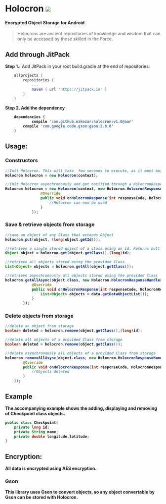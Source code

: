 # Holocron [![](https://jitpack.io/v/nzkozar/holocron.svg)](https://jitpack.io/#nzkozar/holocron)
<h4>Encrypted Object Storage for Android</h4>
<blockquote>Holocrons are ancient repositories of knowledge and wisdom that can only be accessed by those skilled in the Force.</blockquote>

## Add through JitPack
<b>Step 1.:</b> Add JitPack in your root build.gradle at the end of repositories:
```gradle
	allprojects {
		repositories {
			...
			maven { url 'https://jitpack.io' }
		}
	}
```
<b>Step 2. Add the dependency
```gradle
	dependencies {
	        compile 'com.github.nzkozar:holocron:v1.0@aar'
		compile 'com.google.code.gson:gson:2.8.0'
	}
```

## Usage:
### Constructors
```java
//Init Holocron. This will take  few seconds to execute, as it must build encryption resources.
Holocron holocron = new Holocron(context);

//Init Holocron asynchronously and get notified through a HolocronResponseHandler interface when Holocron is ready.
Holocron holocron = new Holocron(context, new Holocron.HolocronResponseHandler() {
                @Override
                public void onHolocronResponse(int responseCode, HolocronResponse response) {
                    //Holocron can now be used
                }
            });
```
### Save & retrieve objects from storage
```java
//save an object of any Class that extends Object
holocron.put(object, (long)object.getId());

//retrieve a single stored object of a class using an id. Returns null if no object matches both class and id
Object object = holocron.get(object.getClass(),(long)id);

//retrieve all objects stored using the provided Class
List<Object> objects = holocron.getAll(object.getClass());

//retrieve asynchronously all objects stored using the provided Class
holocron.getAllAsync(object.class, new Holocron.HolocronResponseHandler() {
            @Override
            public void onHolocronResponse(int responseCode, HolocronResponse response) {
                List<Object> objects = data.getDataObjectList());
            }
        });
```
### Delete objects from storage
```java
//delete an object from storage
boolean deleted = holocron.remove(object.getClass(),(long)id);

//delete all objects of a provided Class from storage
boolean deleted = holocron.remove(object.getClass());

//delete asynchronously all objects of a provided Class from storage
holocron.removeAllAsync(object.class, new Holocron.HolocronResponseHandler() {
        @Override
        public void onHolocronResponse(int responseCode, HolocronResponse response) {
            //Objects deleted
        }
    });
```

## Example
The accompanying example shows the adding, displaying and removing of Checkpoint class objects.

```java
public class Checkpoint{
    private long id;
    private String name;
    private double longitude,latitude;
}
```

## Encryption:
All data is encrypted using AES encryption.

### Gson
This library uses Gson to convert objects, so any object convertable by Gson can be stored with Holocron.
